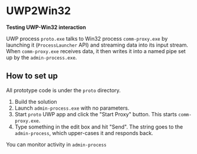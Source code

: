 # UWP2Win32

**Testing UWP-Win32 interaction**

UWP process `proto.exe` talks to Win32 process `comm-proxy.exe` by launching it (`ProcessLauncher` API) and streaming data into its input stream. When `comm-proxy.exe` receives data, it then writes it into a named pipe set up by the `admin-process.exe`.

## How to set up

All prototype code is under the `proto` directory.

1. Build the solution
2. Launch `admin-process.exe` with no parameters.
3. Start `proto` UWP app and click the "Start Proxy" button. This starts `comm-proxy.exe`.
4. Type something in the edit box and hit "Send". The string goes to the `admin-process`, which upper-cases it and responds back.

You can monitor activity in `admin-process`
